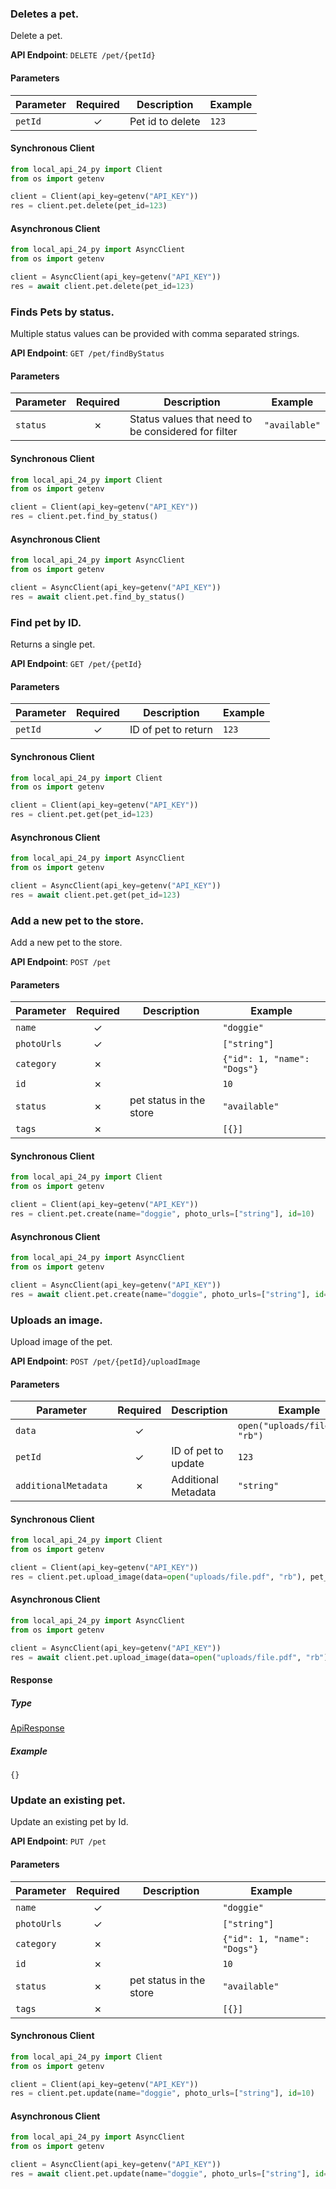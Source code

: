 
### Deletes a pet. <a name="delete"></a>

Delete a pet.

**API Endpoint**: `DELETE /pet/{petId}`

#### Parameters

| Parameter | Required | Description | Example |
|-----------|:--------:|-------------|--------|
| `petId` | ✓ | Pet id to delete | `123` |

#### Synchronous Client

```python
from local_api_24_py import Client
from os import getenv

client = Client(api_key=getenv("API_KEY"))
res = client.pet.delete(pet_id=123)

```

#### Asynchronous Client

```python
from local_api_24_py import AsyncClient
from os import getenv

client = AsyncClient(api_key=getenv("API_KEY"))
res = await client.pet.delete(pet_id=123)

```

### Finds Pets by status. <a name="find_by_status"></a>

Multiple status values can be provided with comma separated strings.

**API Endpoint**: `GET /pet/findByStatus`

#### Parameters

| Parameter | Required | Description | Example |
|-----------|:--------:|-------------|--------|
| `status` | ✗ | Status values that need to be considered for filter | `"available"` |

#### Synchronous Client

```python
from local_api_24_py import Client
from os import getenv

client = Client(api_key=getenv("API_KEY"))
res = client.pet.find_by_status()

```

#### Asynchronous Client

```python
from local_api_24_py import AsyncClient
from os import getenv

client = AsyncClient(api_key=getenv("API_KEY"))
res = await client.pet.find_by_status()

```

### Find pet by ID. <a name="get"></a>

Returns a single pet.

**API Endpoint**: `GET /pet/{petId}`

#### Parameters

| Parameter | Required | Description | Example |
|-----------|:--------:|-------------|--------|
| `petId` | ✓ | ID of pet to return | `123` |

#### Synchronous Client

```python
from local_api_24_py import Client
from os import getenv

client = Client(api_key=getenv("API_KEY"))
res = client.pet.get(pet_id=123)

```

#### Asynchronous Client

```python
from local_api_24_py import AsyncClient
from os import getenv

client = AsyncClient(api_key=getenv("API_KEY"))
res = await client.pet.get(pet_id=123)

```

### Add a new pet to the store. <a name="create"></a>

Add a new pet to the store.

**API Endpoint**: `POST /pet`

#### Parameters

| Parameter | Required | Description | Example |
|-----------|:--------:|-------------|--------|
| `name` | ✓ |  | `"doggie"` |
| `photoUrls` | ✓ |  | `["string"]` |
| `category` | ✗ |  | `{"id": 1, "name": "Dogs"}` |
| `id` | ✗ |  | `10` |
| `status` | ✗ | pet status in the store | `"available"` |
| `tags` | ✗ |  | `[{}]` |

#### Synchronous Client

```python
from local_api_24_py import Client
from os import getenv

client = Client(api_key=getenv("API_KEY"))
res = client.pet.create(name="doggie", photo_urls=["string"], id=10)

```

#### Asynchronous Client

```python
from local_api_24_py import AsyncClient
from os import getenv

client = AsyncClient(api_key=getenv("API_KEY"))
res = await client.pet.create(name="doggie", photo_urls=["string"], id=10)

```

### Uploads an image. <a name="upload_image"></a>

Upload image of the pet.

**API Endpoint**: `POST /pet/{petId}/uploadImage`

#### Parameters

| Parameter | Required | Description | Example |
|-----------|:--------:|-------------|--------|
| `data` | ✓ |  | `open("uploads/file.pdf", "rb")` |
| `petId` | ✓ | ID of pet to update | `123` |
| `additionalMetadata` | ✗ | Additional Metadata | `"string"` |

#### Synchronous Client

```python
from local_api_24_py import Client
from os import getenv

client = Client(api_key=getenv("API_KEY"))
res = client.pet.upload_image(data=open("uploads/file.pdf", "rb"), pet_id=123)

```

#### Asynchronous Client

```python
from local_api_24_py import AsyncClient
from os import getenv

client = AsyncClient(api_key=getenv("API_KEY"))
res = await client.pet.upload_image(data=open("uploads/file.pdf", "rb"), pet_id=123)

```

#### Response

##### Type
[ApiResponse](/local_api_24_py/types/models/api_response.py)

##### Example
`{}`

### Update an existing pet. <a name="update"></a>

Update an existing pet by Id.

**API Endpoint**: `PUT /pet`

#### Parameters

| Parameter | Required | Description | Example |
|-----------|:--------:|-------------|--------|
| `name` | ✓ |  | `"doggie"` |
| `photoUrls` | ✓ |  | `["string"]` |
| `category` | ✗ |  | `{"id": 1, "name": "Dogs"}` |
| `id` | ✗ |  | `10` |
| `status` | ✗ | pet status in the store | `"available"` |
| `tags` | ✗ |  | `[{}]` |

#### Synchronous Client

```python
from local_api_24_py import Client
from os import getenv

client = Client(api_key=getenv("API_KEY"))
res = client.pet.update(name="doggie", photo_urls=["string"], id=10)

```

#### Asynchronous Client

```python
from local_api_24_py import AsyncClient
from os import getenv

client = AsyncClient(api_key=getenv("API_KEY"))
res = await client.pet.update(name="doggie", photo_urls=["string"], id=10)

```
